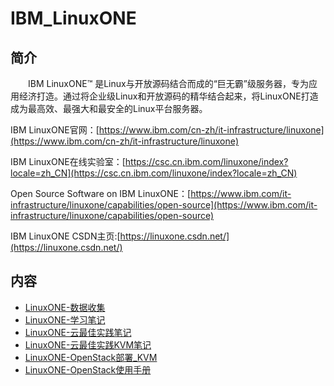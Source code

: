 # IBM_LinuxONE

## 简介
&#8195;&#8195;IBM LinuxONE™ 是Linux与开放源码结合而成的“巨无霸”级服务器，专为应用经济打造。通过将企业级Linux和开放源码的精华结合起来，将LinuxONE打造成为最高效、最强大和最安全的Linux平台服务器。

IBM LinuxONE官网：[https://www.ibm.com/cn-zh/it-infrastructure/linuxone](https://www.ibm.com/cn-zh/it-infrastructure/linuxone)

IBM LinuxONE在线实验室：[https://csc.cn.ibm.com/linuxone/index?locale=zh_CN](https://csc.cn.ibm.com/linuxone/index?locale=zh_CN)

Open Source Software on IBM LinuxONE：[https://www.ibm.com/it-infrastructure/linuxone/capabilities/open-source](https://www.ibm.com/it-infrastructure/linuxone/capabilities/open-source)

IBM LinuxONE CSDN主页:[https://linuxone.csdn.net/](https://linuxone.csdn.net/)

## 内容
- [LinuxONE-数据收集](https://ebook.big1000.com/02-IBM_Z&LinuxONE/01-IBM_LinuxONE/01-LinuxONE-%E6%95%B0%E6%8D%AE%E6%94%B6%E9%9B%86.html)
- [LinuxONE-学习笔记](https://ebook.big1000.com/02-IBM_Z&LinuxONE/01-IBM_LinuxONE/02-LinuxONE-%E5%AD%A6%E4%B9%A0%E7%AC%94%E8%AE%B0.html)
- [LinuxONE-云最佳实践笔记](https://ebook.big1000.com/02-IBM_Z&LinuxONE/01-IBM_LinuxONE/03-LinuxONE-%E4%BA%91%E6%9C%80%E4%BD%B3%E5%AE%9E%E8%B7%B5%E7%AC%94%E8%AE%B0.html)
- [LinuxONE-云最佳实践KVM笔记](https://ebook.big1000.com/02-IBM_Z&LinuxONE/01-IBM_LinuxONE/04-LinuxONE-%E4%BA%91%E6%9C%80%E4%BD%B3%E5%AE%9E%E8%B7%B5KVM%E7%AC%94%E8%AE%B0.html)
- [LinuxONE-OpenStack部署_KVM](https://ebook.big1000.com/02-IBM_Z&LinuxONE/01-IBM_LinuxONE/05-LinuxONE-OpenStack%E9%83%A8%E7%BD%B2_KVM.html)
- [LinuxONE-OpenStack使用手册](https://ebook.big1000.com/02-IBM_Z&LinuxONE/01-IBM_LinuxONE/06-LinuxONE-OpenStack%E4%BD%BF%E7%94%A8%E6%89%8B%E5%86%8C.html)

